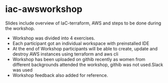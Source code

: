 # iac-awsworkshop
Slides include overview of IaC-terraform, AWS and steps to be done during the workshop. 

- Workshop was divided into 4 exercises.
- Each participant got an individual workspace with preinstalled IDE
- At the end of Workshop participants will be able to create, update and destroy AWS instances using terraform and aws cli
- Workshop has been uploaded on githib recently as women from different backgrounds attended the workshop, githib was not used.Slack was used
- Workshop feedback also added for reference.
